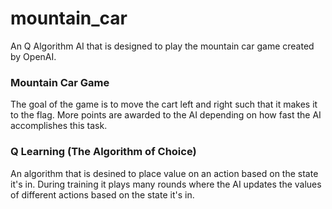 # mountain_car
An Q Algorithm AI that is designed to play the mountain car game created by OpenAI.

### Mountain Car Game
The goal of the game is to move the cart left and right such that it makes it to the flag. More points are awarded to the AI depending on how fast the AI accomplishes this task.

### Q Learning (The Algorithm of Choice)
An algorithm that is desined to place value on an action based on the state it's in. During training it plays many rounds where the AI updates the values of different actions based on the state it's in. 


